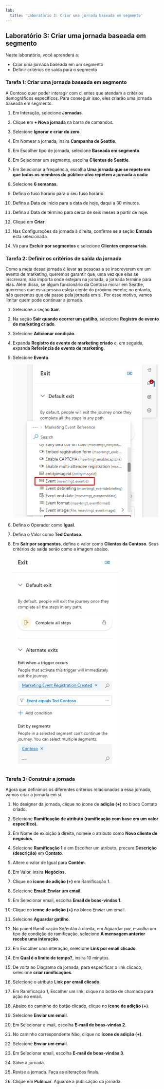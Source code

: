 ```yaml
---
lab:
  title: 'Laboratório 3: Criar uma jornada baseada em segmento'
---
```

## Laboratório 3: Criar uma jornada baseada em segmento 

Neste laboratório, você aprenderá a:
- Criar uma jornada baseada em um segmento 
- Definir critérios de saída para o segmento 

### Tarefa 1: Criar uma jornada baseada em segmento 
A Contoso quer poder interagir com clientes que atendam a critérios demográficos específicos. Para conseguir isso, eles criarão uma jornada baseada em segmento.

1. Em Interação, selecione **Jornadas**.

1. Clique em **+ Nova jornada** na barra de comandos.

1. Selecione **Ignorar e criar do zero**.

1. Em Nomear a jornada, insira **Campanha de Seattle**.

1. Em Escolher tipo de jornada, selecione **Baseada em segmento**.

1. Em Selecionar um segmento, escolha **Clientes de Seattle**.

1. Em Selecionar a frequência, escolha **Uma jornada que se repete em que todos os membros do público-alvo repetem a jornada a cada:**

1. Selecione **6 semanas**.

1. Defina o fuso horário para o seu fuso horário.

1. Defina a Data de início para a data de hoje, daqui a 30 minutos.

1. Defina a Data de término para cerca de seis meses a partir de hoje.

1. Clique em **Criar**.

1. Nas Configurações da jornada à direita, confirme se a seção **Entrada** está selecionada.

1. Vá para **Excluir por segmentos** e selecione **Clientes empresariais**.

### Tarefa 2: Definir os critérios de saída da jornada
Como a meta dessa jornada é levar as pessoas a se inscreverem em um evento de marketing, queremos garantir que, uma vez que elas se inscrevam, não importa onde estejam na jornada, a jornada termine para elas.  Além disso, se algum funcionário da Contoso morar em Seattle, queremos que essa pessoa esteja ciente do próximo evento; no entanto, não queremos que ela passe pela jornada em si. Por esse motivo, vamos limitar quem pode continuar a jornada.  

1.  Selecione a seção **Sair**.  

1.  Na seção **Sair quando ocorrer um gatilho**, selecione **Registro de evento de marketing criado**.

1.  Selecione **Adicionar condição**.

1.  Expanda **Registro de evento de marketing criado** e, em seguida, expanda **Referência de evento de marketing**.

1.  Selecione **Evento**.

    ![Captura de tela de uma lista de critérios de saída com Evento selecionado.](../Labs/Media/exit-criteria.png)

1.  Defina o Operador como **Igual**.

1.  Defina o Valor como **Ted Contoso**.

1. Em **Sair por segmentos**, defina o valor como **Clientes da Contoso**. Seus critérios de saída serão como a imagem abaixo.

    ![Captura de tela dos critérios de saída.](../Labs/Media/complete-exit-criteria.png)

### Tarefa 3: Construir a jornada
Agora que definimos os diferentes critérios relacionados a essa jornada, vamos criar a jornada em si.  

1. No designer da jornada, clique no ícone de **adição (+)** no bloco Contato criado.

1. Selecione **Ramificação de atributo (ramificação com base em um valor específico).**

1. Em Nome de exibição à direita, nomeie o atributo como **Novo cliente de negócios**.

1. Selecione **Ramificação 1** e em Escolher um atributo, procure **Descrição (descrição)** em **Contato**.

1. Altere o valor de Igual para **Contém**.

1. Em Valor, insira **Negócios**.

1. Clique no **ícone de adição (+)** em Ramificação 1.

1. Selecione **Email: Enviar um email**.

1. Em Selecionar email, escolha **Email de boas-vindas 1.**

1. Clique no **ícone de adição (+)** no bloco Enviar um email.

1. Selecione **Aguardar gatilho**.

1. No painel Ramificação Se/então à direita, em Aguardar por, escolha um tipo de condição de ramificação, selecione **A mensagem anterior recebe uma interação**.

1. Em Escolher uma interação, selecione **Link por email clicado**.

1. Em **Qual é o limite de tempo?**, insira 10 minutos.

1. De volta ao Diagrama da jornada, para especificar o link clicado, selecione **criar ramificações**.

1. Selecione o atributo **Link por email clicado**.

1. Em Ramificação 1, Escolher um link, clique no botão de chamada para ação no email.

1. Abaixo do caminho do botão clicado, clique no **ícone de adição (+)**.

1. Selecione **Enviar um email**.

1. Em Selecionar e-mail, escolha **E-mail de boas-vindas 2**.

1. No caminho correspondente Não, clique no **ícone de adição (+)**.

1. Selecione **Enviar um email**.

1. Em Selecionar email, escolha **E-mail de boas-vindas 3**.

1. Salve a jornada.

1. Revise a jornada. Faça as alterações finais.

1. Clique em **Publicar**. Aguarde a publicação da jornada.

